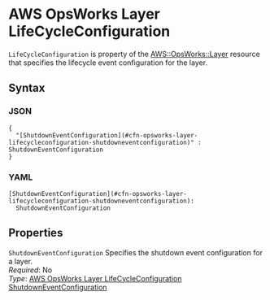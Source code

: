 # AWS OpsWorks Layer LifeCycleConfiguration<a name="aws-properties-opsworks-layer-lifecycleeventconfiguration"></a>

`LifeCycleConfiguration` is property of the [AWS::OpsWorks::Layer](aws-resource-opsworks-layer.md) resource that specifies the lifecycle event configuration for the layer\.

## Syntax<a name="w4ab1c21c14e1664b5"></a>

### JSON<a name="aws-properties-opsworks-layer-lifecycleeventconfiguration-syntax.json"></a>

```
{
  "[ShutdownEventConfiguration](#cfn-opsworks-layer-lifecycleconfiguration-shutdowneventconfiguration)" : ShutdownEventConfiguration
}
```

### YAML<a name="aws-properties-opsworks-layer-lifecycleeventconfiguration-syntax.yaml"></a>

```
[ShutdownEventConfiguration](#cfn-opsworks-layer-lifecycleconfiguration-shutdowneventconfiguration):
  ShutdownEventConfiguration
```

## Properties<a name="w4ab1c21c14e1664b7"></a>

`ShutdownEventConfiguration`  <a name="cfn-opsworks-layer-lifecycleconfiguration-shutdowneventconfiguration"></a>
Specifies the shutdown event configuration for a layer\.  
*Required*: No  
*Type*: [AWS OpsWorks Layer LifeCycleConfiguration ShutdownEventConfiguration](aws-properties-opsworks-layer-lifecycleeventconfiguration-shutdowneventconfiguration.md)